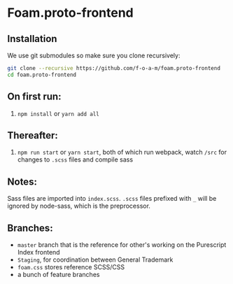 # Foam.proto-frontend

## Installation

We use git submodules so make sure you clone recursively:

```bash
git clone --recursive https://github.com/f-o-a-m/foam.proto-frontend
cd foam.proto-frontend
```

## On first run:
1. `npm install` or `yarn add all`

## Thereafter:
1. `npm run start` or `yarn start`, both of which run webpack, watch `/src` for changes to `.scss` files and compile sass

## Notes:
Sass files are imported into `index.scss`. `.scss` files prefixed with `_` will be ignored by node-sass, which is the preprocessor.

## Branches:
- `master` branch that is the reference for other's working on the Purescript Index frontend
- `Staging`, for coordination between General Trademark
- `foam.css` stores reference SCSS/CSS
- a bunch of feature branches
